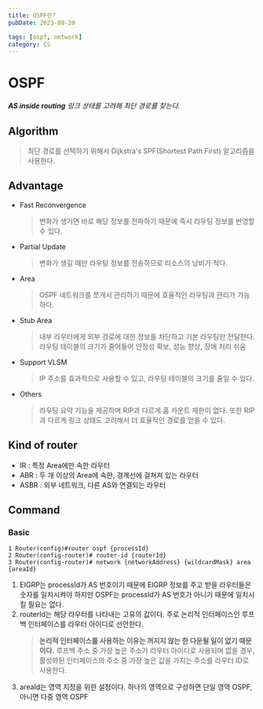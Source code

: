 ```yaml
---
title: OSPF란?
pubDate: 2023-08-20

tags: [ospf, network]
category: CS
---
```


# OSPF

_**AS inside routing**
링크 상태를 고려해 최단 경로를 찾는다._

## Algorithm

> 최단 경로를 선택하기 위해서 Dijkstra's SPF(Shortest Path First) 알고리즘을 사용한다.

## Advantage

- Fast Reconvergence
  > 변화가 생기면 바로 해당 정보를 전파하기 때문에 즉시 라우팅 정보를 반영할 수 있다.
- Partial Update
  > 변화가 생길 때만 라우팅 정보를 전송하므로 리소스의 낭비가 적다.
- Area
  > OSPF 네트워크를 쪼개서 관리하기 때문에 효율적인 라우팅과 관리가 가능하다.
- Stub Area
  > 내부 라우터에게 외부 경로에 대한 정보를 차단하고 기본 라우팅만 전달한다.
  > 라우팅 테이블의 크기가 줄어들어 안정성 확보, 성능 향상, 장애 처리 쉬움
- Support VLSM
  > IP 주소를 효과적으로 사용할 수 있고, 라우팅 테이블의 크기를 줄일 수 있다.
- Others
  > 라우팅 요약 기능을 제공하며 RIP과 다르게 홉 카운트 제한이 없다.
  > 또한 RIP과 다르게 링크 상태도 고려해서 더 효율적인 경로를 얻을 수 있다.

## Kind of router

- IR : 특정 Area에만 속한 라우터
- ABR : 두 개 이상의 Area에 속한, 경계선에 걸쳐져 있는 라우터
- ASBR : 외부 네트워크, 다른 AS와 연결되는 라우터

## Command

### Basic

```
1 Router(config)#router ospf {processId}
2 Router(config-router)# router-id {routerId}
3 Router(config-router)# network {networkAddress} {wildcardMask} area {areaId}
```

1. EIGRP는 processId가 AS 번호이기 때문에 EIGRP 정보를 주고 받을 라우터들은 숫자를 일치시켜야 하지만
   OSPF는 processId가 AS 번호가 아니기 때문에 일치시킬 필요는 없다.
2. routerId는 해당 라우터를 나타내는 고유의 값이다. 주로 논리적 인터페이스인 루프백 인터페이스를 라우터 아이디로 선언한다.
   > **논리적 인터페이스를 사용하는 이유는 꺼지지 않는 한 다운될 일이 없기 때문이다.**
   > 루프백 주소 중 가장 높은 주소가 라우터 아이디로 사용되며 없을 경우, 활성화된 인터페이스의 주소 중 가장 높은 값을 가지는 주소를 라우터 ID로 사용한다.
3. areaId는 영역 지정을 위한 설정이다. 하나의 영역으로 구성하면 단일 영역 OSPF, 아니면 다중 영역 OSPF
